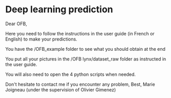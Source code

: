 # Deep learning prediction

Dear OFB,

Here you need to follow the instructions in the user guide (in French or English) to make your predictions.

You have the /OFB_example folder to see what you should obtain at the end

You put all your pictures in the /OFB lynx/dataset_raw folder as instructed in the user guide.

You will also need to open the 4 python scripts when needed.

Don't hesitate to contact me if you encounter any problem,
Best,
Marie Joigneau (under the supervision of Olivier Gimenez)